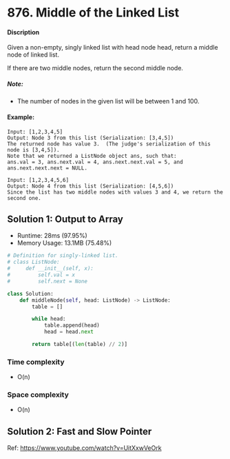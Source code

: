 # 876. Middle of the Linked List

#### Discription

Given a non-empty, singly linked list with head node head, return a middle node of linked list.

If there are two middle nodes, return the second middle node.

##### Note:

- The number of nodes in the given list will be between 1 and 100.

#### Example:

```
Input: [1,2,3,4,5]
Output: Node 3 from this list (Serialization: [3,4,5])
The returned node has value 3.  (The judge's serialization of this node is [3,4,5]).
Note that we returned a ListNode object ans, such that:
ans.val = 3, ans.next.val = 4, ans.next.next.val = 5, and ans.next.next.next = NULL.

Input: [1,2,3,4,5,6]
Output: Node 4 from this list (Serialization: [4,5,6])
Since the list has two middle nodes with values 3 and 4, we return the second one.
```

## Solution 1: Output to Array

- Runtime: 28ms (97.95%)
- Memory Usage: 13.1MB (75.48%)

```python
# Definition for singly-linked list.
# class ListNode:
#     def __init__(self, x):
#         self.val = x
#         self.next = None

class Solution:
    def middleNode(self, head: ListNode) -> ListNode:
        table = []

        while head:
            table.append(head)
            head = head.next

        return table[(len(table) // 2)]
```

### Time complexity

- O(n)

### Space complexity

- O(n)

## Solution 2: Fast and Slow Pointer

Ref: https://www.youtube.com/watch?v=UitXxwVeOrk
